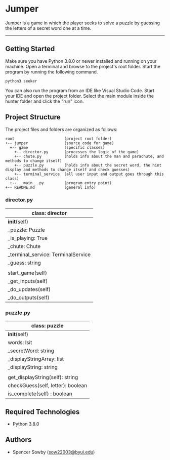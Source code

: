 # Jumper
Jumper is a game in which the player seeks to solve a puzzle by guessing the letters of a secret word one at a time.

---
## Getting Started
Make sure you have Python 3.8.0 or newer installed and running on your machine. Open a terminal and browse to the project's root folder. Start the program by running the following command.
```
python3 seeker 
```
You can also run the program from an IDE like Visual Studio Code. Start your IDE and open the project folder. Select the main module inside the hunter folder and click the "run" icon.

## Project Structure
The project files and folders are organized as follows:
```
root                      (project root folder)
+-- jumper                (source code for game)
  +-- game                (specific classes)
    +-- director.py       (processes the logic of the game)
    +-- chute.py          (holds info about the man and parachute, and methods to change itself)
    +-- puzzle.py         (holds info about the secret word, the hint display and methods to change itself and check guesses)
    +-- terminal_service  (all user input and output goes through this class)
  +-- __main__.py         (program entry point)
+-- README.md             (general info)
```

### director.py
| class: director |
| --- |
| __init__(self) |
| _puzzle: Puzzle |
| _is_playing: True |
| _chute: Chute |
| _terminal_service: TerminalService |
| _guess: string |
|  |
| start_game(self) |
| _get_inputs(self) |
| _do_updates(self) |
| _do_outputs(self) |

### puzzle.py
| class: puzzle |
| --- |
| __init__(self) |
| words: lsit |
| _secretWord: string |
| _displayStringArray: list |
| _displayString: string |
|  |
| get_displayString(self): string |
| checkGuess(self, letter): boolean |
| is_complete(self) : boolean |


## Required Technologies
* Python 3.8.0

## Authors
* Spencer Sowby (sow22003@byui.edu)
